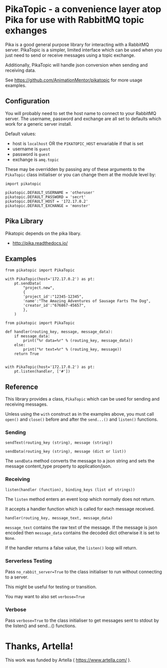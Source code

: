 
# PikaTopic - a convenience layer atop Pika for use with RabbitMQ topic exhanges

Pika is a good general purpose library for interacting with a RabbitMQ server. PikaTopic is a simpler, limited interface which can be used when you just need to send or receive messages using a topic exchange. 

Additionally, PikaTopic will handle json conversion when sending and receiving data.

See https://github.com/AnimationMentor/pikatopic for more usage examples.

## Configuration

You will probably need to set the host name to connect to your RabbitMQ server. The username, password and exchange are all set to defaults which work for a generic server install.

Default values:

- host is `localhost` OR the `PIKATOPIC_HOST` envariable if that is set
- username is `guest`
- password is `guest`
- exchange is `amq.topic`

These may be overridden by passing any of these arguments to the `PikaTopic` class initialiser or you can change them at the module level by:

```
import pikatopic

pikatopic.DEFAULT_USERNAME = 'otheruser'
pikatopic.DEFAULT_PASSWORD = 'secrt'
pikatopic.DEFAULT_HOST = '172.17.0.2'
pikatopic.DEFAULT_EXCHANGE = 'monster'
```

## Pika Library

Pikatopic depends on the pika libary.

- http://pika.readthedocs.io/


## Examples


```
from pikatopic import PikaTopic

with PikaTopic(host='172.17.0.2') as pt:
    pt.sendData(
        "project.new",
        {
        'project_id':"12345-12345",
        'name':"The Amazing Adventures of Sausage Farts The Dog",
        'creator_id':"676867-45657",
        },
    )
```


```
from pikatopic import PikaTopic

def handler(routing_key, message, message_data):
    if message_data:
        print("%r data=%r" % (routing_key, message_data))
    else:
        print("%r text=%r" % (routing_key, message))
    return True


with PikaTopic(host='172.17.0.2') as pt:
    pt.listen(handler, ['#'])
```


## Reference

This library provides a class, `PikaTopic` which can be used for sending and receiving messages.

Unless using the `with` construct as in the examples above, you must call `open()` and `close()` before and after the `send...()` and `listen()` functions.


### Sending

```
sendText(routing_key (string), message (string))
```

```
sendData(routing_key (string), message (dict or list))
```

The `sendData` method converts the message to a json string and sets the message content_type property to application/json.

### Receiving

```
listen(handler (function), binding_keys (list of strings))
```

The `listen` method enters an event loop which normally does not return.

It accepts a handler function which is called for each message received.

```
handler(routing_key, message_text, message_data)
```

`message_text` contains the raw text of the message. If the message is json encoded then `message_data` contains the decoded dict otherwise it is set to `None`.

If the handler returns a false value, the `listen()` loop will return.

### Serverless Testing

Pass `no_rabbit_server=True` to the class initialiser to run without connecting to a server.

This might be useful for testing or transition.

You may want to also set `verbose=True`

### Verbose

Pass `verbose=True` to the class initialiser to get messages sent to stdout by the listen() and send...() functions.

# Thanks, Artella!

This work was funded by Artella ( https://www.artella.com/ ).
